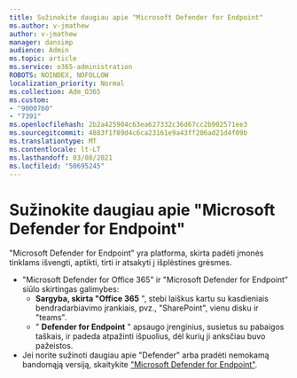 ```yaml
---
title: Sužinokite daugiau apie "Microsoft Defender for Endpoint"
ms.author: v-jmathew
author: v-jmathew
manager: dansimp
audience: Admin
ms.topic: article
ms.service: o365-administration
ROBOTS: NOINDEX, NOFOLLOW
localization_priority: Normal
ms.collection: Adm_O365
ms.custom:
- "9000760"
- "7391"
ms.openlocfilehash: 2b2a425904c63ea627332c36d67cc2b902571ee3
ms.sourcegitcommit: 4883f1f89d4c6ca23161e9a43ff206ad21d4f09b
ms.translationtype: MT
ms.contentlocale: lt-LT
ms.lasthandoff: 03/08/2021
ms.locfileid: "50695245"
---
```

# <a name="learn-more-about-microsoft-defender-for-endpoint"></a>Sužinokite daugiau apie "Microsoft Defender for Endpoint"

"Microsoft Defender for Endpoint" yra platforma, skirta padėti įmonės tinklams išvengti, aptikti, tirti ir atsakyti į išplėstines grėsmes.

- "Microsoft Defender for Office 365" ir "Microsoft Defender for Endpoint" siūlo skirtingas galimybes:
  - **Sargyba, skirta "Office 365** ", stebi laiškus kartu su kasdieniais bendradarbiavimo įrankiais, pvz., "SharePoint", vienu disku ir "teams".
  - " **Defender for Endpoint** " apsaugo įrenginius, susietus su pabaigos taškais, ir padeda atpažinti išpuolius, dėl kurių ji anksčiau buvo pažeistos.
- Jei norite sužinoti daugiau apie "Defender" arba pradėti nemokamą bandomąją versiją, skaitykite ["Microsoft Defender for Endpoint"](https://go.microsoft.com/fwlink/?linkid=2094113).
